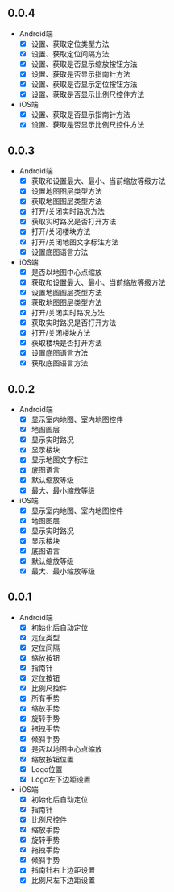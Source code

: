 ## 0.0.4

- Android端
  - [x] 设置、获取定位类型方法
  - [x] 设置、获取定位间隔方法
  - [x] 设置、获取是否显示缩放按钮方法
  - [x] 设置、获取是否显示指南针方法
  - [x] 设置、获取是否显示定位按钮方法
  - [x] 设置、获取是否显示比例尺控件方法

- iOS端
  - [x] 设置、获取是否显示指南针方法
  - [x] 设置、获取是否显示比例尺控件方法
  
## 0.0.3

- Android端
  - [x] 获取和设置最大、最小、当前缩放等级方法
  - [x] 设置地图图层类型方法
  - [x] 获取地图图层类型方法
  - [x] 打开/关闭实时路况方法
  - [x] 获取实时路况是否打开方法
  - [x] 打开/关闭楼块方法
  - [x] 打开/关闭地图文字标注方法
  - [x] 设置底图语言方法

- iOS端
  - [x] 是否以地图中心点缩放
  - [x] 获取和设置最大、最小、当前缩放等级方法
  - [x] 设置地图图层类型方法
  - [x] 获取地图图层类型方法
  - [x] 打开/关闭实时路况方法
  - [x] 获取实时路况是否打开方法
  - [x] 打开/关闭楼块方法
  - [x] 获取楼块是否打开方法
  - [x] 设置底图语言方法
  - [x] 获取底图语言方法

## 0.0.2

- Android端
  - [x] 显示室内地图、室内地图控件
  - [x] 地图图层
  - [x] 显示实时路况
  - [x] 显示楼块
  - [x] 显示地图文字标注
  - [x] 底图语言
  - [x] 默认缩放等级
  - [x] 最大、最小缩放等级

- iOS端
  - [x] 显示室内地图、室内地图控件
  - [x] 地图图层
  - [x] 显示实时路况
  - [x] 显示楼块
  - [x] 底图语言
  - [x] 默认缩放等级
  - [x] 最大、最小缩放等级

## 0.0.1

- Android端
  - [x] 初始化后自动定位
  - [x] 定位类型
  - [x] 定位间隔
  - [x] 缩放按钮
  - [x] 指南针
  - [x] 定位按钮
  - [x] 比例尺控件
  - [x] 所有手势
  - [x] 缩放手势
  - [x] 旋转手势
  - [x] 拖拽手势
  - [x] 倾斜手势
  - [x] 是否以地图中心点缩放
  - [x] 缩放按钮位置
  - [x] Logo位置
  - [x] Logo左下边距设置
    
- iOS端
  - [x] 初始化后自动定位
  - [x] 指南针
  - [x] 比例尺控件
  - [x] 缩放手势
  - [x] 旋转手势
  - [x] 拖拽手势
  - [x] 倾斜手势
  - [x] 指南针右上边距设置
  - [x] 比例尺左下边距设置
